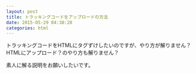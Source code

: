 ```yaml
---
layout: post
title: トラッキングコードをアップロードの方法
date: 2015-05-29 04:38:20
categories: html
---
```

<p>トラッキングコードをHTMLにタグずけしたいのですが、やり方が解りません？<br>
HTMLにアップロード？のやり方も解りません？</p>

<p>素人に解る説明をお願いしたいです。</p>
